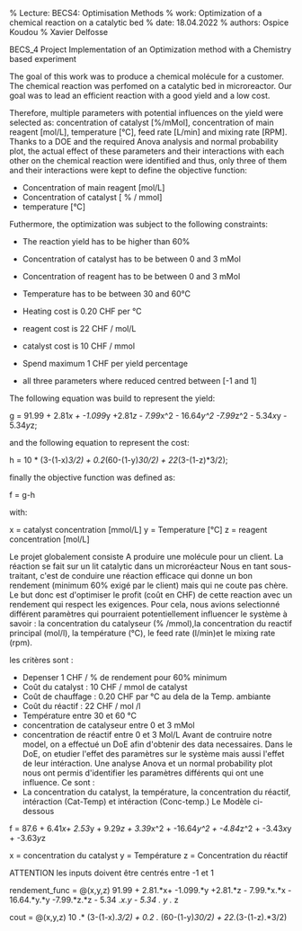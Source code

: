 % Lecture: BECS4: Optimisation Methods
% work: Optimization of a chemical reaction on a catalytic bed
% date: 18.04.2022
% authors: Ospice Koudou % Xavier Delfosse

BECS_4 Project Implementation of an Optimization method with a Chemistry based experiment

The goal of this work was to produce a chemical molécule for a customer. The chemical reaction was perfomed on a catalytic bed in microreactor.
Our goal was to lead an efficient reaction with a good yield and a low cost.

Therefore, multiple parameters with potential influences on the yield were selected as: concentration of catalyst [%/mMol], concentration of main reagent [mol/L],
temperature [°C], feed rate [L/min] and mixing rate [RPM]. Thanks to a DOE and the required Anova analysis and normal probability plot, the actual effect of these
parameters and their interactions with each other on the chemical reaction were identified and thus, only three of them and their interactions were kept to define the objective function:

- Concentration of main reagent [mol/L]
- Concentration of catalyst [ % / mmol]
- temperature [°C]

Futhermore, the optimization was subject to the following constraints:

- The reaction yield has to be higher than 60% 
- Concentration of catalyst has to be between 0 and 3 mMol
- Concentration of reagent has to be between 0 and 3 mMol
- Temperature has to be between 30 and 60°C
- Heating cost is 0.20 CHF per °C
- reagent cost is 22 CHF / mol/L
- catalyst cost is 10 CHF / mmol
- Spend maximum 1 CHF per yield percentage

- all three parameters where reduced centred between [-1 and 1]

The following equation was build to represent the yield:

g = 91.99 + 2.81*x + -1.099*y +2.81*z - 7.99*x^2 - 16.64*y^2 -7.99*z^2 - 5.34*x*y - 5.34*y*z;

and the following equation to represent the cost:

h = 10 * (3-(1-x)*3/2) + 0.2*(60-(1-y)*30/2) + 22*(3-(1-z)*3/2);

finally the objective function was defined as:

f = g-h

with:

x = catalyst concentration [mmol/L]
y = Temperature [°C]
z = reagent concentration [mol/L]


Le projet globalement consiste A produire une molécule pour un client. La réaction se fait sur un lit catalytic dans un microréacteur
Nous en tant sous-traitant, c'est de conduire une réaction efficace qui donne un bon rendement (minimum 60% exigé par le client)
mais qui ne coute pas chère.
Le but donc est d'optimiser le profit (coût en CHF) de cette reaction avec un rendement qui respect les exigences. 
Pour cela, nous avions selectionné différent paramètres qui pourraient potentiellement influencer le système à savoir :
la concentration du catalyseur (% /mmol),la concentration du reactif principal (mol/l), la température (°C), 
le feed rate (l/min)et le mixing rate (rpm).

les critères sont :
- Depenser 1 CHF / % de rendement pour 60% minimum 
- Coût du catalyst : 10 CHF / mmol de catalyst
- Coût de chauffage : 0.20 CHF par °C au dela de la Temp. ambiante
- Coût du réactif : 22 CHF / mol /l
- Température entre 30 et 60 °C
- concentration de catalyseur entre 0 et 3 mMol
- concentration de réactif entre 0 et 3 Mol/L
Avant de contruire notre model, on a effectué un DoE afin d'obtenir des data necessaires. Dans le DoE, on etudier l'effet des paramètres 
sur le système mais aussi l'effet de leur intéraction. Une analyse Anova et un normal probability plot nous ont permis d'identifier 
les paramètres différents qui ont une influence. Ce sont :
- La concentration du catalyst, la température, la concentration du réactif, intéraction (Cat-Temp) et intéraction (Conc-temp.)
Le Modèle ci-dessous  

f = 87.6 + 6.41*x+ 2.53*y + 9.29*z + 3.39*x^2 + -16.64*y^2 + -4.84*z^2 + -3.43*x*y + -3.63*y*z



x = concentration du catalyst
y = Température
z = Concentration du réactif

ATTENTION les inputs doivent être centrés entre -1 et 1

rendement_func = @(x,y,z) 91.99 + 2.81.*x+ -1.099.*y +2.81.*z - 7.99.*x.*x - 16.64.*y.*y -7.99.*z.*z  - 5.34 .*x.*y - 5.34 .* y .* z

cout = @(x,y,z) 10 .* (3-(1-x).*3/2) + 0.2 .* (60-(1-y)*30/2) + 22.*(3-(1-z).*3/2)

